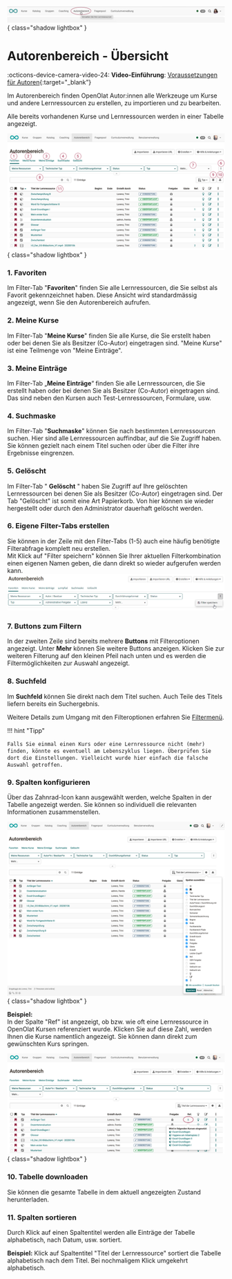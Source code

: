 ![bereiche_autorenbereich_v1_de.png](assets/bereiche_autorenbereich_v1_de.png){ class="shadow lightbox" }

# Autorenbereich - Übersicht

:octicons-device-camera-video-24: **Video-Einführung**: [Voraussetzungen für Autoren](<https://www.youtube.com/embed/L0jc_LBKXLE>){:target="_blank”}

Im Autorenbereich finden OpenOlat Autor:innen alle Werkzeuge um Kurse und andere
Lernressourcen zu erstellen, zu importieren und zu bearbeiten. 

Alle bereits vorhandenen Kurse und Lernressourcen werden in einer Tabelle angezeigt.

![autorenbereich_uebersicht1_v1_de.png](assets/autorenbereich_uebersicht1_v1_de.png){ class="shadow lightbox" }


### 1. Favoriten
Im Filter-Tab "**Favoriten**" finden Sie alle Lernressourcen, die Sie selbst
als Favorit gekennzeichnet haben. Diese Ansicht wird standardmässig angezeigt, wenn Sie den Autorenbereich aufrufen.

### 2. Meine Kurse
Im Filter-Tab "**Meine Kurse**" finden Sie alle Kurse, die Sie erstellt
haben oder bei denen Sie als Besitzer (Co-Autor) eingetragen sind. "Meine Kurse" ist eine Teilmenge von "Meine Einträge". 

### 3. Meine Einträge 
Im Filter-Tab „**Meine Einträge**“ finden Sie alle Lernressourcen, die Sie erstellt haben oder bei denen Sie als Besitzer (Co-Autor) eingetragen sind. Das sind neben den Kursen auch Test-Lernressourcen, Formulare, usw. 

### 4. Suchmaske 
Im Filter-Tab "**Suchmaske**" können Sie nach bestimmten Lernressourcen
suchen. Hier sind alle Lernressourcen auffindbar, auf die Sie Zugriff haben.
Sie können gezielt nach einem Titel suchen oder über die Filter ihre
Ergebnisse eingrenzen.

### 5. Gelöscht
Im Filter-Tab " **Gelöscht** " haben Sie Zugriff auf Ihre gelöschten
Lernressourcen bei denen Sie als Besitzer (Co-Autor) eingetragen sind. Der Tab "Gelöscht" ist somit eine Art Papierkorb. Von hier können sie wieder hergestellt oder durch den Administrator dauerhaft gelöscht werden.

### 6. Eigene Filter-Tabs erstellen
Sie können in der Zeile mit den Filter-Tabs (1-5) auch eine häufig benötigte Filterabfrage komplett neu erstellen.<br>Mit Klick auf "Filter speichern" können Sie Ihrer aktuellen Filterkombination einen eigenen Namen geben, die dann direkt so wieder aufgerufen werden kann. ![Filter](assets/Autorenbereich_Filter_172.png)

### 7. Buttons zum Filtern
In der zweiten Zeile sind bereits mehrere **Buttons** mit Filteroptionen angezeigt. Unter **Mehr** können Sie weitere Buttons anzeigen. Klicken Sie zur weiteren Filterung auf den kleinen Pfeil nach unten und es werden die Filtermöglichkeiten zur Auswahl angezeigt. 

### 8. Suchfeld 
Im **Suchfeld** können Sie direkt nach dem Titel suchen. Auch Teile des Titels liefern bereits ein Suchergebnis.

Weitere Details zum Umgang mit den Filteroptionen erfahren Sie
[Filtermenü](../basic_concepts/Table_Concept.de.md).

!!! hint "Tipp"

    Falls Sie einmal einen Kurs oder eine Lernressource nicht (mehr) finden, könnte es eventuell am Lebenszyklus liegen. Überprüfen Sie dort die Einstellungen. Vielleicht wurde hier einfach die falsche Auswahl getroffen.


### 9. Spalten konfigurieren

Über das Zahnrad-Icon kann ausgewählt werden, welche Spalten in der Tabelle angezeigt werden.
Sie können so individuell die relevanten Informationen zusammenstellen.

![autorenbereich_spalten_auswaehlen_v1_de.png](assets/autorenbereich_spalten_auswaehlen_v1_de.png){ class="shadow lightbox" }

**Beispiel:**<br>
In der Spalte "Ref" ist angezeigt, ob bzw. wie oft eine Lernressource in OpenOlat Kursen
referenziert wurde. Klicken Sie auf diese Zahl, werden Ihnen die Kurse namentlich angezeigt. Sie können dann direkt zum gewünschten Kurs springen.

![autorenbereich_spalten_auswaehlen2_v1_de.png](assets/autorenbereich_spalten_auswaehlen2_v1_de.png){ class="shadow lightbox" }

### 10. Tabelle downloaden
Sie können die gesamte Tabelle in dem aktuell angezeigten Zustand herunterladen.

### 11. Spalten sortieren
Durch Klick auf einen Spaltentitel werden alle Einträge der Tabelle alphabetisch, nach Datum, usw. sortiert.

**Beispiel:** Klick auf Spaltentitel "Titel der Lernressource" sortiert die Tabelle alphabetisch nach dem Titel. Bei nochmaligem Klick umgekehrt alphabetisch.